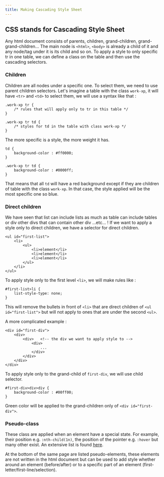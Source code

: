 ```yaml
---
title: Making Cascading Style Sheet
---
```


## CSS stands for Cascading Style Sheet

Any html document consists of parents, children, grand-children, grand-grand-children... The main node is `<html>`, 
`<body>` is already a child of it and any node/tag under it is its child and so on. To apply a style to only specific 
tr in one table, we can define a class on the table and then use the cascading selectors.

### Children

Children are all nodes under a specific one. To select them, we need to use parent children selectors. Let's imagine a 
table with the class `work-xp`, it will have `<tr>` and `<td>` to select them, we will use a syntax like that :

    .work-xp tr {
        /* rules that will apply only to tr in this table */
    }
    
    .work-xp tr td {
        /* styles for td in the table with class work-xp */
    }
    

The more specific is a style, the more weight it has. 

    td {
        background-color : #ff0000;
    }
    
    .work-xp tr td {
        background-color : #0000ff;
    }
    
That means that all `td` will have a red background except if they are children of table with the class `work-xp`. In that 
case, the style applied will be the most specific one so blue.

### Direct children

We have seen that list can include lists as much as table can include tables or div other divs that can contain other 
div ...etc... ! If we want to apply a style only to direct children, we have a selector for direct children.

    <ul id="first-list">
        <li>
            <ul>
                <li>element</li>
                <li>element</li>
                <li>element</li>
            </ul>
        </li>
    </ul>
    
To apply style only to the first level `<li>`, we will make rules like :

    #first-list>li {
        list-style-type: none;
    }
            
This will remove the bullets in front of `<li>` that are direct children of `<ul id="first-list">` but will not apply to
ones that are under the second `<ul>`.

A more complicated example :

    <div id="first-div">
        <div>
            <div>   <!-- the div we want to apply style to -->
                <div>
                    ...
                </div>
            </div>
        </div>
    </div>
    
To apply style only to the grand-child of `first-div`, we will use child selector.

    #first-div>div>div {
        background-color : #00ff00;
    }
    
Green color will be applied to the grand-children only of `<div id="first-div">`.

### Pseudo-class

These class are applied when an element have a special state. For example, their position e.g. `:nth-child(1n)`, the position
of the pointer e.g. `:hover` but many other exist. An extensive list is found [here](https://www.w3schools.com/css/css_pseudo_classes.asp).

At the bottom of the same page are listed pseudo-elements, these elements are not written in the html document but can be
used to add style whether around an element (before/after) or to a specific part of an element (first-letter/first-line/selection).
